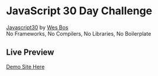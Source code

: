 ﻿# JavaScript 30 Day Challenge

[Javascript30](https://JavaScript30.com) by [Wes Bos](https://github.com/wesbos)  
No Frameworks, No Compilers, No Libraries, No Boilerplate

## Live Preview

[Demo Site Here](https://charmomaga.github.io/JavaScript30/)
